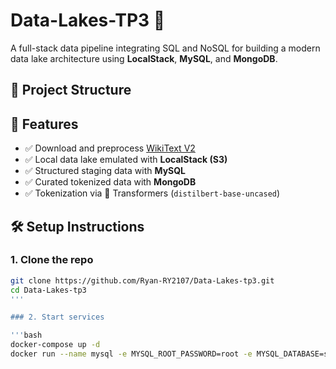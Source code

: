 # Data-Lakes-TP3 🚀

A full-stack data pipeline integrating SQL and NoSQL for building a modern data lake architecture using **LocalStack**, **MySQL**, and **MongoDB**.

## 📁 Project Structure


## 🧠 Features

- ✅ Download and preprocess [WikiText V2](https://huggingface.co/datasets/wikitext)
- ✅ Local data lake emulated with **LocalStack (S3)**
- ✅ Structured staging data with **MySQL**
- ✅ Curated tokenized data with **MongoDB**
- ✅ Tokenization via 🤗 Transformers (`distilbert-base-uncased`)

## 🛠️ Setup Instructions

### 1. Clone the repo

```bash
git clone https://github.com/Ryan-RY2107/Data-Lakes-tp3.git
cd Data-Lakes-tp3
'''

### 2. Start services

'''bash
docker-compose up -d
docker run --name mysql -e MYSQL_ROOT_PASSWORD=root -e MYSQL_DATABASE=staging -p 3306:3306 -d mysql:latest
